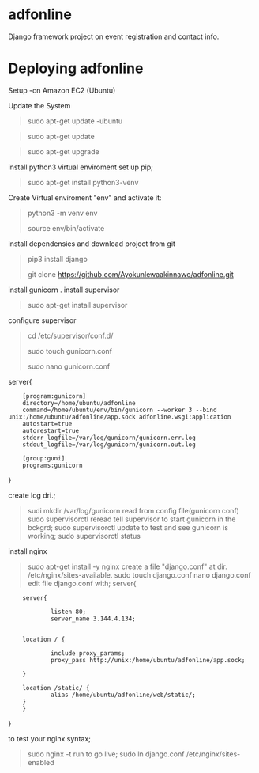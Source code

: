 # adfonline
Django framework project on event registration and contact info.
# Deploying adfonline 
Setup -on Amazon EC2 (Ubuntu)

Update the System

>sudo apt-get update -ubuntu

>sudo apt-get update

>sudo apt-get upgrade
>
install python3 virtual enviroment set up pip;

>sudo apt-get install python3-venv
>
Create Virtual enviroment "env" and activate it:

>python3 -m venv env
>
>source env/bin/activate
>
install dependensies and download project from git

>pip3 install django
>
>git clone https://github.com/Ayokunlewaakinnawo/adfonline.git
>


install gunicorn
.
install supervisor

>sudo apt-get install supervisor
>
configure supervisor

>cd /etc/supervisor/conf.d/
>
>sudo touch gunicorn.conf
>
>sudo nano gunicorn.conf
>
server{

        [program:gunicorn]
        directory=/home/ubuntu/adfonline
        command=/home/ubuntu/env/bin/gunicorn --worker 3 --bind unix:/home/ubuntu/adfonline/app.sock adfonline.wsgi:application
        autostart=true
        autorestart=true
        stderr_logfile=/var/log/gunicorn/gunicorn.err.log
        stdout_logfile=/var/log/gunicorn/gunicorn.out.log

        [group:guni]
        programs:gunicorn
}



create log dri.;
>sudi mkdir /var/log/gunicorn
read from config file(gunicorn conf)
>sudo supervisorctl reread
tell supervisor to start gunicorn in the bckgrd;
>sudo supervisorctl update
to test and see gunicorn is working;
>sudo supervisorctl status

install nginx
>sudo apt-get install -y nginx
create a file "django.conf" at dir. /etc/nginx/sites-available.
>sudo touch django.conf
>nano django.conf
edit file django.conf with;
server{

        server{

                listen 80;
                server_name 3.144.4.134;


        location / {

                include proxy_params;
                proxy_pass http://unix:/home/ubuntu/adfonline/app.sock;

        }

        location /static/ {
                alias /home/ubuntu/adfonline/web/static/;
        }
        }
}


to test your nginx syntax;
>sudo nginx -t
run to go live;
>sudo ln django.conf /etc/nginx/sites-enabled 
